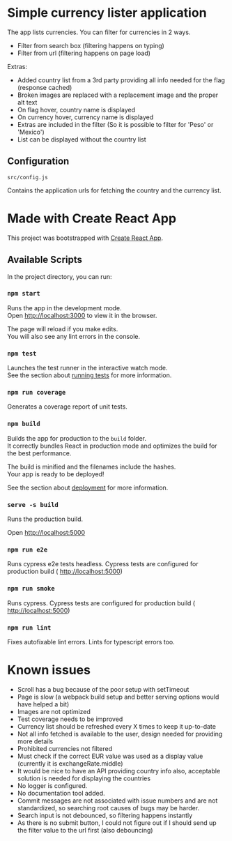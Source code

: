 # Simple currency lister application

The app lists currencies. You can filter for currencies in 2 ways.

- Filter from search box (filtering happens on typing)
- Filter from url (filtering happens on page load)

Extras:

- Added country list from a 3rd party providing all info needed for the flag (response cached)
- Broken images are replaced with a replacement image and the proper alt text
- On flag hover, country name is displayed
- On currency hover, currency name is displayed
- Extras are included in the filter (So it is possible to filter for 'Peso' or 'Mexico')
- List can be displayed without the country list

## Configuration

```
src/config.js
```

Contains the application urls for fetching the country and the currency list.

# Made with Create React App

This project was bootstrapped with [Create React App](https://github.com/facebook/create-react-app).

## Available Scripts

In the project directory, you can run:

### `npm start`

Runs the app in the development mode.\
Open [http://localhost:3000](http://localhost:3000) to view it in the browser.

The page will reload if you make edits.\
You will also see any lint errors in the console.

### `npm test`

Launches the test runner in the interactive watch mode.\
See the section about [running tests](https://facebook.github.io/create-react-app/docs/running-tests) for more information.

### `npm run coverage`

Generates a coverage report of unit tests.

### `npm build`

Builds the app for production to the `build` folder.\
It correctly bundles React in production mode and optimizes the build for the best performance.

The build is minified and the filenames include the hashes.\
Your app is ready to be deployed!

See the section about [deployment](https://facebook.github.io/create-react-app/docs/deployment) for more information.

### `serve -s build`

Runs the production build.

Open [http://localhost:5000](http://localhost:5000)

### `npm run e2e`

Runs cypress e2e tests headless. Cypress tests are configured for production build ( [http://localhost:5000](http://localhost:5000))

### `npm run smoke`

Runs cypress. Cypress tests are configured for production build ( [http://localhost:5000](http://localhost:5000))

### `npm run lint`

Fixes autofixable lint errors. Lints for typescript errors too.

# Known issues

- Scroll has a bug because of the poor setup with setTimeout
- Page is slow (a webpack build setup and better serving options would have helped a bit)
- Images are not optimized
- Test coverage needs to be improved
- Currency list should be refreshed every X times to keep it up-to-date
- Not all info fetched is available to the user, design needed for providing more details
- Prohibited currencies not filtered
- Must check if the correct EUR value was used as a display value (currently it is exchangeRate.middle)
- It would be nice to have an API providing country info also, acceptable solution is needed for displaying the countries
- No logger is configured.
- No documentation tool added.
- Commit messages are not associated with issue numbers and are not standardized, so searching root causes of bugs may be harder.
- Search input is not debounced, so filtering happens instantly
- As there is no submit button, I could not figure out if I should send up the filter value to the url first (also debouncing)
